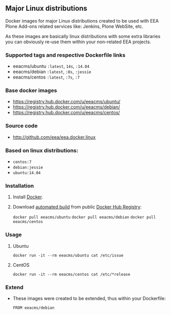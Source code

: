 ## Major Linux distributions

Docker images for major Linux distributions created to be used with
EEA Plone Add-ons related services like: Jenkins, Plone WebSite, etc.

As these images are basically linux distributions with some extra libraries you
can obviously re-use them within your non-related EEA projects.


### Supported tags and respective Dockerfile links

  - eeacms/ubuntu `:latest`, `14s`, `:14.04`
  - eeacms/debian `:latest`, `:8s`, `:jessie`
  - eeacms/centos `:latest`, `:7s`, `:7`


### Base docker images

 - https://registry.hub.docker.com/u/eeacms/ubuntu/
 - https://registry.hub.docker.com/u/eeacms/debian/
 - https://registry.hub.docker.com/u/eeacms/centos/


### Source code

  - http://github.com/eea/eea.docker.linux


### Based on linux distributions:

  - `centos:7`
  - `debian:jessie`
  - `ubuntu:14.04`


### Installation

1. Install [Docker](https://www.docker.com/).

2. Download [automated build](https://registry.hub.docker.com/u/eeacms/linux/)
   from public [Docker Hub Registry](https://registry.hub.docker.com/):

    `docker pull eeacms/ubuntu`
    `docker pull eeacms/debian`
    `docker pull eeacms/centos`



### Usage

1. Ubuntu

    `docker run -it --rm eeacms/ubuntu cat /etc/issue`

2. CentOS

    `docker run -it --rm eeacms/centos cat /etc/*release`


### Extend

* These images were created to be extended, thus within your Dockerfile:

    `FROM eeacms/debian`
